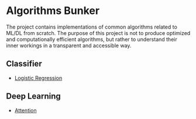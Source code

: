 # Algorithms Bunker

The project contains implementations of common algorithms related to ML/DL from scratch. The purpose of this project is not to produce optimized and computationally efficient algorithms, but rather to understand their inner workings in a transparent and accessible way.

## Classifier
- [Logistic Regression](https://github.com/arya46/Algorithms-Bunker/tree/main/Logistic%20Regression)

## Deep Learning
- [Attention](https://github.com/arya46/Algorithms-Bunker/tree/main/Attention%20(Luong))